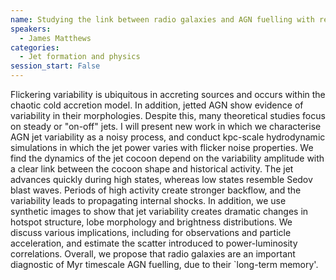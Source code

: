 ```yaml
---
name: Studying the link between radio galaxies and AGN fuelling with relativistic hydrodynamic simulations of flickering jets
speakers:
  - James Matthews
categories:
  - Jet formation and physics
session_start: False
---
```


Flickering variability is ubiquitous in accreting sources and occurs within the chaotic cold accretion model. In addition, jetted AGN show evidence of variability in their morphologies. Despite this, many theoretical studies focus on steady or "on-off" jets. I will present new work in which we characterise AGN jet variability as a noisy process, and conduct kpc-scale hydrodynamic simulations in which the jet power varies with flicker noise properties. We find the dynamics of the jet cocoon depend on the variability amplitude with a clear link between the cocoon shape and historical activity. The jet advances quickly during high states, whereas low states resemble Sedov blast waves. Periods of high activity create stronger backflow, and the variability leads to propagating internal shocks. In addition, we use synthetic images to show that jet variability creates dramatic changes in hotspot structure, lobe morphology and brightness distributions. We discuss various implications, including for observations and particle acceleration, and estimate the scatter introduced to power-luminosity correlations. Overall, we propose that radio galaxies are an important diagnostic of Myr timescale AGN fuelling, due to their `long-term memory'.